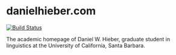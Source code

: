 # danielhieber.com
[![Build Status](https://travis-ci.org/dwhieb/danielhieber.com.svg?branch=master)](https://travis-ci.org/dwhieb/danielhieber.com)

The academic homepage of Daniel W. Hieber, graduate student in linguistics at the University of California, Santa Barbara.
